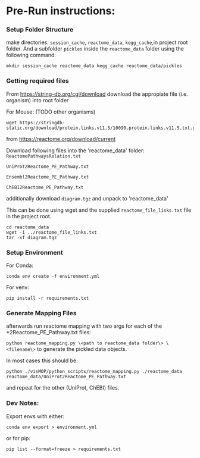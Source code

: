 # Pre-Run instructions:

### Setup Folder Structure
make directories: `session_cache`, `reactome_data`, `kegg_cache`,in project root folder. And a subfolder `pickles` inside the `reactome_data` folder using the following command:
```
mkdir session_cache reactome_data kegg_cache reactome_data/pickles
```

### Getting required files

From https://string-db.org/cgi/download download the appropiate file (i.e. organism) into root folder

For Mouse: (TODO other organisms)
```
wget https://stringdb-static.org/download/protein.links.v11.5/10090.protein.links.v11.5.txt.gz
```
from https://reactome.org/download/current

Download following files into the 'reactome_data' folder:
`ReactomePathwaysRelation.txt`

`UniProt2Reactome_PE_Pathway.txt`

`Ensembl2Reactome_PE_Pathway.txt`

`ChEBI2Reactome_PE_Pathway.txt`

additionally download `diagram.tgz` and unpack to 'reactome_data'


This can be done using wget and the supplied `reactome_file_links.txt` file in the project root.

```
cd reactome_data
wget -i ../reactome_file_links.txt
tar -xf diagram.tgz
```

### Setup Environment 

For Conda:
```
conda env create -f environment.yml
```

For venv:
```
pip install -r requirements.txt
```

### Generate Mapping Files

afterwards run reactome mapping with two args for each of the *2Reactome_PE_Pathway.txt files:

`python reactome_mapping.py \<path to reactome_data folder\> \<filename\>` to generate the pickled data objects.

In most cases this should be:
```
python ./visMOP/python_scripts/reactome_mapping.py ./reactome_data reactome_data/UniProt2Reactome_PE_Pathway.txt 
```
and repeat for the other (UniProt, ChEBI) files.

### Dev Notes:
Export envs with either:
```
conda env export > environment.yml
```

or for pip:

```
pip list --format=freeze > requirements.txt
```